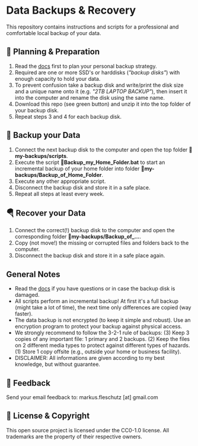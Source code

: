 Data Backups & Recovery
=======================

This repository contains instructions and scripts for a professional and comfortable local backup of your data.

🔧 Planning & Preparation
--------------------------
1. Read the [docs](docs) first to plan your personal backup strategy.
2. Required are one or more SSD's or harddisks (*"backup disks"*) with enough capacity to hold your data.
3. To prevent confusion take a backup disk and write/print the disk size and a unique name onto it (e.g. *"2TB LAPTOP BACKUP"*), then insert it into the computer and rename the disk using the same name.
4. Download this repo (see green button) and unzip it into the top folder of your backup disk.
5. Repeat steps 3 and 4 for each backup disk.

💾 Backup your Data
--------------------
1. Connect the next backup disk to the computer and open the top folder **📁my-backups/scripts**.
2. Execute the script **📄Backup_my_Home_Folder.bat** to start an incremental backup of your home folder into folder **📁my-backups/Backup_of_Home_Folder**. 
3. Execute any other appropriate script.
4. Disconnect the backup disk and store it in a safe place.
5. Repeat all steps at least every week.

🪂 Recover your Data
---------------------
1. Connect the correct(!) backup disk to the computer and open the corresponding folder **📁my-backups/Backup_of_...**.
2. Copy (not move!) the missing or corrupted files and folders back to the computer.
3. Disconnect the backup disk and store it in a safe place again.

General Notes
-------------
* Read the [docs](docs) if you have questions or in case the backup disk is damaged.
* All scripts perform an incremental backup! At first it's a full backup (might take a lot of time), the next time only differences are copied (way faster).
* The data backup is not encrypted (to keep it simple and robust). Use an encryption program to protect your backup against physical access.
* We strongly recommend to follow the 3-2-1 rule of backups: (3) Keep 3 copies of any important file: 1 primary and 2 backups. (2) Keep the files on 2 different media types to protect against different types of hazards. (1) Store 1 copy offsite (e.g., outside your home or business facility).
* DISCLAIMER: All informations are given according to my best knowledge, but without guarantee. 

📧 Feedback
------------
Send your email feedback to: markus.fleschutz [at] gmail.com

🤝 License & Copyright
-----------------------
This open source project is licensed under the CC0-1.0 license. All trademarks are the property of their respective owners.
